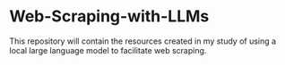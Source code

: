 # Web-Scraping-with-LLMs
This repository will contain the resources created in my study of using a local large language model to facilitate web scraping.
